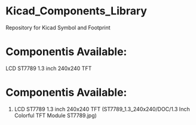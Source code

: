 # Kicad_Components_Library
Repository for Kicad Symbol and Footprint 

# Componentis Available:
LCD ST7789 1.3 inch 240x240 TFT
# Componentis Available:
1. LCD ST7789 1.3 inch 240x240 TFT (ST7789_1.3_240x240/DOC/1.3 Inch Colorful TFT Module ST7789.jpg)
